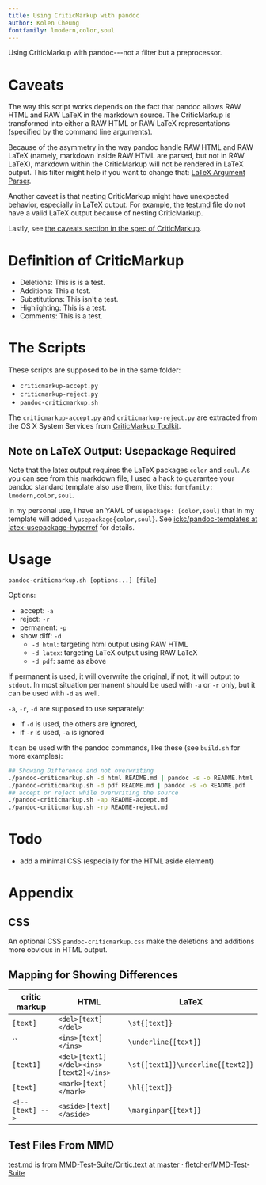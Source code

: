 ```yaml
---
title: Using CriticMarkup with pandoc
author: Kolen Cheung
fontfamily: lmodern,color,soul
---
```


Using CriticMarkup with pandoc---not a filter but a preprocessor.

# Caveats

The way this script works depends on the fact that pandoc allows RAW HTML and RAW LaTeX in the markdown source. The CriticMarkup is transformed into either a RAW HTML or RAW LaTeX representations (specified by the command line arguments).

Because of the asymmetry in the way pandoc handle RAW HTML and RAW LaTeX (namely, markdown inside RAW HTML are parsed, but not in RAW LaTeX), markdown within the CriticMarkup will not be rendered in LaTeX output. This filter might help if you want to change that: [LaTeX Argument Parser](https://gist.github.com/mpickering/f1718fcdc4c56273ed52).

Another caveat is that nesting CriticMarkup might have unexpected behavior, especially in LaTeX output. For example, the [test.md](test.md) file do not have a valid LaTeX output because of nesting CriticMarkup.

Lastly, see [the caveats section in the spec of CriticMarkup](http://criticmarkup.com/spec.php#caveats).

# Definition of CriticMarkup #

- Deletions: This is is a test.
- Additions: This a test.
- Substitutions: This isn't a test.
- Highlighting: This is a test.
- Comments: This is a test<!-- What is a test for? -->.

# The Scripts #

These scripts are supposed to be in the same folder:

- `criticmarkup-accept.py`
- `criticmarkup-reject.py`
- `pandoc-criticmarkup.sh`

The `criticmarkup-accept.py` and `criticmarkup-reject.py` are extracted from the OS X System Services from [CriticMarkup Toolkit](http://criticmarkup.com/services.php).

## Note on LaTeX Output: Usepackage Required ##

Note that the latex output requires the LaTeX packages `color` and `soul`. As you can see from this markdown file, I used a hack to guarantee your pandoc standard template also use them, like this: `fontfamily: lmodern,color,soul`.

In my personal use, I have an YAML of `usepackage: [color,soul]` that in my template will added `\usepackage{color,soul}`. See [ickc/pandoc-templates at latex-usepackage-hyperref](https://github.com/ickc/pandoc-templates/tree/latex-usepackage-hyperref) for details.

# Usage #

`pandoc-criticmarkup.sh [options...] [file]`

Options:

- accept: `-a`
- reject: `-r`
- permanent: `-p`
- show diff: `-d`
	- `-d html`: targeting html output using RAW HTML
	- `-d latex`: targeting LaTeX output using RAW LaTeX
	- `-d pdf`: same as above

If permanent is used, it will overwrite the original, if not, it will output to `stdout`. In most situation permanent should be used with `-a` or `-r` only, but it can be used with `-d` as well.

`-a`, `-r`, `-d` are supposed to use separately:

- If `-d` is used, the others are ignored,
- if `-r` is used, `-a` is ignored

It can be used with the pandoc commands, like these (see `build.sh` for more examples):

```bash
## Showing Difference and not overwriting
./pandoc-criticmarkup.sh -d html README.md | pandoc -s -o README.html
./pandoc-criticmarkup.sh -d pdf README.md | pandoc -s -o README.pdf
## accept or reject while overwriting the source
./pandoc-criticmarkup.sh -ap README-accept.md
./pandoc-criticmarkup.sh -rp README-reject.md
```

# Todo #

- add a minimal CSS (especially for the HTML aside element)

# Appendix

## CSS ##

An optional CSS `pandoc-criticmarkup.css` make the deletions and additions more obvious in HTML output.

## Mapping for Showing Differences ##

| critic markup	| HTML	| LaTeX  	| 
|  ------------------------------------------	| -------------------------------------------------	| ----------------------------------------------	|  
| `[text]`	| `<del>[text]</del>`	| `\st{[text]}`	|  
| ``	| `<ins>[text]</ins>`	| `\underline{[text]}`	| 
| `[text1]`	| `<del>[text1]</del><ins>[text2]</ins>`	| `\st{[text1]}\underline{[text2]}`	| 
| `[text]`	| `<mark>[text]</mark>`	| `\hl{[text]}`	| 
| `<!-- [text] -->`	| `<aside>[text]</aside>`	| `\marginpar{[text]}`	|  

## Test Files From MMD ##

[test.md](test.md) is from [MMD-Test-Suite/Critic.text at master · fletcher/MMD-Test-Suite](https://github.com/fletcher/MMD-Test-Suite/blob/master/CriticMarkup/Critic.text)
